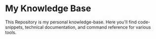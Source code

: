 # My Knowledge Base

This Repository is my personal knowledge-base. Here you'll find code-snippets, technical documentation, and command reference for various tools.
